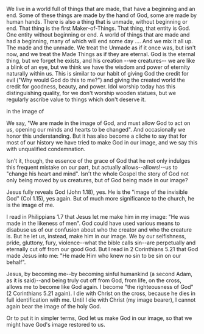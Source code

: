 We live in a world full of things that are made, that have a beginning and an end. Some of these things are made by the hand of God, some are made by human hands. There is also a thing that is unmade, without beginning or end. That thing is the first Maker-of-Things. That thing, that entity is God. One entity without beginning or end. A world of things that are made and had a beginning, many of which will end some day .... And we mix it all up. The made and the unmade. We treat the Unmade as if it once was, but isn't now, and we treat the Made Things as if they are eternal. God is the eternal thing, but we forget he exists, and his creation --we creatures-- we are like a blink of an eye, but we think we have the wisdom and power of eternity naturally within us. This is similar to our habit of giving God the credit for evil ("Why would God do this to me?") and giving the created world the credit for goodness, beauty, and power. Idol worship today has this distinguishing quality, for we don't worship wooden statues, but we regularly ascribe value to things which don't deserve it.

in the image of

We say, "We are made in the image of God, and must allow God to act on us, opening our minds and hearts to be changed". And occasionally we honor this understanding. But it has also become a cliche to say that for most of our history we have tried to make God in our image, and we say this with unqualified condemnation.

Isn't it, though, the essence of the grace of God that he not only indulges this frequent mistake on our part, but actually allows--allows!--us to "change his heart and mind". Isn't the whole Gospel the story of God not only being moved by us creatures, but of God being made in our image?

Jesus fully reveals God (John 1.18), yes. He is the "image of the invisible God" (Col 1.15), yes again. But of much more significance to the church, he is the image of me.

I read in Philippians 1.7 that Jesus let me make him in my image: "He was made in the likeness of men". God could have used various means to disabuse us of our confusion about who the creator and who the creature is. But he let us, instead, make him in our image. We by our selfishness, pride, gluttony, fury, violence--what the bible calls sin--are perpetually and eternally cut off from our good God. But I read in 2 Corinthians 5.21 that God made Jesus into me: "He made Him who knew no sin to be sin on our behalf".

Jesus, by becoming me--by becoming sinful humankind (a second Adam, as it is said)--and being truly cut off from God, from life, on the cross, allows me to become like God again. I become "the righteousness of God" (2 Corinthians 5.21 again). I die with Christ on the cross, because he dies in full identification with me. Until I die with Christ (my image bearer), I cannot again bear the image of the holy God.

Or to put it in simpler terms, God let us make God in our image, so that we might have God's image restored to us.